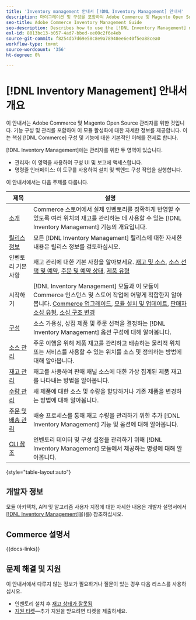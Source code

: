 ```yaml
---
title: 'Inventory management 안내서 [!DNL Inventory Management] 안내서'
description: 마이그레이션 및 구성을 포함하여 Adobe Commerce 및 Magento Open Source 관리자를 위한  [!DNL Inventory Management] 에 대한 포괄적인 정보입니다.
seo-title: Adobe Commerce Inventory Management Guide
seo-description: Describes how to use the [!DNL Inventory Management] module in Adobe Commerce or Magento Open Source.
exl-id: 8013bc13-b057-4ad7-bbed-ee00c2f6e4eb
source-git-commit: f8254db7d69e58c8e9a78948ee6e40f5ea88cea0
workflow-type: tm+mt
source-wordcount: '356'
ht-degree: 0%

---
```


# [!DNL Inventory Management] 안내서 개요

이 안내서는 Adobe Commerce 및 Magento Open Source 관리자를 위한 것입니다. 기능 구성 및 관리를 포함하여 이 모듈 활성화에 대한 자세한 정보를 제공합니다. 이는 핵심 [!DNL Commerce] 구성 및 기능에 대한 기본적인 이해를 전제로 합니다.

[!DNL Inventory Management]에는 관리자를 위한 두 영역이 있습니다.

- 관리자: 이 영역을 사용하여 구성 UI 및 보고에 액세스합니다.
- 명령줄 인터페이스: 이 도구를 사용하여 설치 및 백엔드 구성 작업을 실행합니다.

이 안내서에서는 다음 주제를 다룹니다.

| 제목 | 설명 |
| ------- | ----------- |
| [소개](introduction.md) | Commerce 스토어에서 실제 인벤토리를 정확하게 반영할 수 있도록 여러 위치의 재고를 관리하는 데 사용할 수 있는 [!DNL Inventory Management] 기능의 개요입니다. |
| [릴리스 정보](release-notes.md) | 모든 [!DNL Inventory Management] 릴리스에 대한 자세한 내용은 릴리스 정보를 검토하십시오. |
| 인벤토리 기본 사항 | 재고 관리에 대한 기본 사항을 알아보세요. [재고 및 소스](sources-stocks.md), [소스 선택 및 예약](selection-reservations.md), [주문 및 예약 상태](order-status.md), [제품 유형](product-types.md) |
| 시작하기 | [!DNL Inventory Management] 모듈과 이 모듈이 Commerce 인스턴스 및 스토어 작업에 어떻게 적합한지 알아봅니다. [Commerce 업그레이드](migrate.md), [모듈 설치 및 업데이트](install-update.md), [판매자 소싱 유형](merchant-sourcing.md), [소싱 구조 변경](expand-restructure.md) |
| [구성](configuration.md) | 소스 가용성, 상점 제품 및 주문 선적을 결정하는 [!DNL Inventory Management] 옵션 구성에 대해 알아봅니다. |
| [소스 관리](sources-manage.md) | 주문 이행을 위해 제품 재고를 관리하고 배송하는 물리적 위치 또는 서비스를 사용할 수 있는 위치를 소스 및 정의하는 방법에 대해 알아봅니다. |
| [재고 관리](stocks-manage.md) | 재고를 사용하여 판매 채널 소스에 대한 가상 집계된 제품 재고를 나타내는 방법을 알아봅니다. |
| [수량 관리](quantities-manage.md) | 새 제품에 대한 소스 및 수량을 할당하거나 기존 제품을 변경하는 방법에 대해 알아봅니다. |
| [주문 및 배송 관리](shipments.md) | 배송 프로세스를 통해 재고 수량을 관리하기 위한 추가 [!DNL Inventory Management] 기능 및 옵션에 대해 알아봅니다. |
| [CLI 참조](cli.md) | 인벤토리 데이터 및 구성 설정을 관리하기 위해 [!DNL Inventory Management] 모듈에서 제공하는 명령에 대해 알아봅니다. |

{style="table-layout:auto"}

## 개발자 정보

모듈 아키텍처, API 및 알고리즘 사용자 지정에 대한 자세한 내용은 개발자 설명서에서 [[!DNL Inventory Management]](https://developer.adobe.com/commerce/webapi/rest/inventory/)을(를) 참조하십시오.

## Commerce 설명서

{{docs-links}}

## 문제 해결 및 지원

이 안내서에서 다루지 않는 정보가 필요하거나 질문이 있는 경우 다음 리소스를 사용하십시오.

- 인벤토리 설치 후 [재고 상태가 잘못됨](https://experienceleague.adobe.com/docs/commerce-knowledge-base/kb/troubleshooting/miscellaneous/stock-status-incorrect-after-magento-inventory-install.html)
- [지원 티켓](https://experienceleague.adobe.com/docs/commerce-knowledge-base/kb/help-center-guide/magento-help-center-user-guide.html#submit-ticket)—추가 지원을 받으려면 티켓을 제출하세요.
